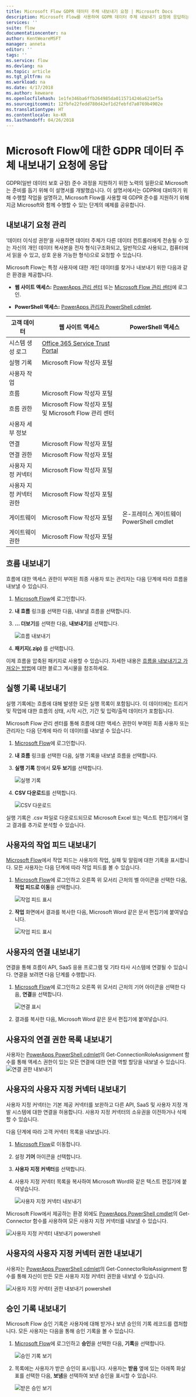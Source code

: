 ```yaml
---
title: Microsoft Flow GDPR 데이터 주체 내보내기 요청 | Microsoft Docs
description: Microsoft Flow를 사용하여 GDPR 데이터 주체 내보내기 요청에 응답하는 방법을 알아봅니다.
services: ''
suite: flow
documentationcenter: na
author: KentWeareMSFT
manager: anneta
editor: ''
tags: ''
ms.service: flow
ms.devlang: na
ms.topic: article
ms.tgt_pltfrm: na
ms.workload: na
ms.date: 4/17/2018
ms.author: keweare
ms.openlocfilehash: 1e1fe346ba6ffb264985da0115714246a621ef5a
ms.sourcegitcommit: 12fbfe22fedd780d42ef1d2febfd7a0769b4902e
ms.translationtype: HT
ms.contentlocale: ko-KR
ms.lasthandoff: 04/26/2018
---
```

# <a name="responding-to-gdpr-data-subject-export-requests-for-microsoft-flow"></a>Microsoft Flow에 대한 GDPR 데이터 주체 내보내기 요청에 응답

GDPR(일반 데이터 보호 규정) 준수 과정을 지원하기 위한 노력의 일환으로 Microsoft는 준비를 돕기 위해 이 설명서를 개발했습니다. 이 설명서에서는 GDPR에 대비하기 위해 수행할 작업을 설명하고, Microsoft Flow를 사용할 때 GDPR 준수를 지원하기 위해 지금 Microsoft와 함께 수행할 수 있는 단계의 예제를 공유합니다.

## <a name="manage-export-requests"></a>내보내기 요청 관리

‘데이터 이식성 권한’을 사용하면 데이터 주체가 다른 데이터 컨트롤러에게 전송될 수 있는 자신의 개인 데이터 복사본을 전자 형식(구조화되고, 일반적으로 사용되고, 컴퓨터에서 읽을 수 있고, 상호 운용 가능한 형식)으로 요청할 수 있습니다.

Microsoft Flow는 특정 사용자에 대한 개인 데이터를 찾거나 내보내기 위한 다음과 같은 환경을 제공합니다.

* **웹 사이트 액세스:** [PowerApps 관리 센터](https://admin.powerapps.com/) 또는 [Microsoft Flow 관리 센터](https://admin.flow.microsoft.com/)에 로그인.

* **PowerShell 액세스:** [PowerApps 관리자 PowerShell cdmlet](https://go.microsoft.com/fwlink/?linkid=871804).

|**고객 데이터**|**웹 사이트 액세스**|**PowerShell 액세스**|
|-----------------|------------------|-------------------|
|시스템 생성 로그|[Office 365 Service Trust Portal](https://servicetrust.microsoft.com/)|
|실행 기록|Microsoft Flow 작성자 포털||
|사용자 작업|| |
|흐름|Microsoft Flow 작성자 포털||
|흐름 권한| Microsoft Flow 작성자 포털 및 Microsoft Flow 관리 센터||
|사용자 세부 정보|| |
|연결|Microsoft Flow 작성자 포털| |
|연결 권한|Microsoft Flow 작성자 포털| |
|사용자 지정 커넥터|Microsoft Flow 작성자 포털| |
|사용자 지정 커넥터 권한|Microsoft Flow 작성자 포털| |
|게이트웨이|Microsoft Flow 작성자 포털|온-프레미스 게이트웨이 PowerShell cmdlet|
|게이트웨이 권한|Microsoft Flow 작성자 포털|

## <a name="export-a-flow"></a>흐름 내보내기

흐름에 대한 액세스 권한이 부여된 최종 사용자 또는 관리자는 다음 단계에 따라 흐름을 내보낼 수 있습니다.

1. [Microsoft Flow](https://flow.microsoft.com/)에 로그인합니다.

1. **내 흐름** 링크를 선택한 다음, 내보낼 흐름을 선택합니다.

1. **... 더보기**를 선택한 다음, **내보내기**를 선택합니다.

    ![흐름 내보내기](./media/gdpr-dsr-export/export-flow.png)

1. **패키지(.zip)** 를 선택합니다.

이제 흐름을 압축된 패키지로 사용할 수 있습니다. 자세한 내용은 [흐름을 내보내기고 가져오는 방법](https://flow.microsoft.com/blog/import-export-bap-packages/)에 대한 블로그 게시물을 참조하세요.

## <a name="export-run-history"></a>실행 기록 내보내기

실행 기록에는 흐름에 대해 발생한 모든 실행 목록이 포함됩니다. 이 데이터에는 트리거 및 작업에 대한 흐름의 상태, 시작 시간, 기간 및 입력/출력 데이터가 포함됩니다.

Microsoft Flow 관리 센터를 통해 흐름에 대한 액세스 권한이 부여된 최종 사용자 또는 관리자는 다음 단계에 따라 이 데이터를 내보낼 수 있습니다.

1. [Microsoft Flow](https://flow.microsoft.com/)에 로그인합니다.
1. **내 흐름** 링크를 선택한 다음, 실행 기록을 내보낼 흐름을 선택합니다.
1. **실행 기록** 창에서 **모두 보기**를 선택합니다.

    ![실행 기록](./media/gdpr-dsr-export/run-history.png)

1. **CSV 다운로드**를 선택합니다.

    ![CSV 다운로드](./media/gdpr-dsr-export/download-csv.png)

실행 기록은 .csv 파일로 다운로드되므로 Microsoft Excel 또는 텍스트 편집기에서 열고 결과를 추가로 분석할 수 있습니다.

## <a name="export-a-users-activity-feed"></a>사용자의 작업 피드 내보내기

[Microsoft Flow](https://flow.microsoft.com/)에서 작업 피드는 사용자의 작업, 실패 및 알림에 대한 기록을 표시합니다. 모든 사용자는 다음 단계에 따라 작업 피드를 볼 수 있습니다.

1. [Microsoft Flow](http://flow.microsoft.com/)에 로그인하고 오른쪽 위 모서리 근처의 벨 아이콘을 선택한 다음, **작업 피드로 이동**을 선택합니다.

    ![작업 피드 표시](./media/gdpr-dsr-export/show-activity-feed.png)

1. **작업** 화면에서 결과를 복사한 다음, Microsoft Word 같은 문서 편집기에 붙여넣습니다.

    ![작업 피드 표시](./media/gdpr-dsr-export/export-activity-feed.png)

## <a name="export-a-users-connections"></a>사용자의 연결 내보내기

연결을 통해 흐름이 API, SaaS 응용 프로그램 및 기타 타사 시스템에 연결될 수 있습니다. 연결을 보려면 다음 단계를 수행합니다.

1. [Microsoft Flow](http://flow.microsoft.com/)에 로그인하고 오른쪽 위 모서리 근처의 기어 아이콘을 선택한 다음, **연결**을 선택합니다.

    ![연결 표시](./media/gdpr-dsr-export/show-connections.png)
1. 결과를 복사한 다음, Microsoft Word 같은 문서 편집기에 붙여넣습니다.

## <a name="export-a-list-of-a-users-connection-permissions"></a>사용자의 연결 권한 목록 내보내기

사용자는 [PowerApps PowerShell cdmlet](https://go.microsoft.com/fwlink/?linkid=871804)의 Get-ConnectionRoleAssignment 함수를 통해 액세스 권한이 있는 모든 연결에 대한 연결 역할 할당을 내보낼 수 있습니다.
![연결 권한 내보내기](./media/gdpr-dsr-export/export-connection-permissions.png)

## <a name="export-a-users-custom-connectors"></a>사용자의 사용자 지정 커넥터 내보내기

사용자 지정 커넥터는 기본 제공 커넥터를 보완하고 다른 API, SaaS 및 사용자 지정 개발 시스템에 대한 연결을 허용합니다. 사용자 지정 커넥터의 소유권을 이전하거나 삭제할 수 있습니다.

다음 단계에 따라 고객 커넥터 목록을 내보냅니다.

1. [Microsoft Flow](https://flow.microsoft.com)로 이동합니다.
1. 설정 **기어** 아이콘을 선택합니다.
1. **사용자 지정 커넥터**를 선택합니다.
1. 사용자 지정 커넥터 목록을 복사하여 Microsoft Word와 같은 텍스트 편집기에 붙여넣습니다.

    ![사용자 지정 커넥터 내보내기](./media/gdpr-dsr-export/export-custom-connectors.png)

Microsoft Flow에서 제공하는 환경 외에도 [PowerApps PowerShell cmdlet](https://go.microsoft.com/fwlink/?linkid=871804)의 Get-Connector 함수를 사용하여 모든 사용자 지정 커넥터를 내보낼 수 있습니다.

![사용자 지정 커넥터 내보내기 powershell](./media/gdpr-dsr-export/export-custom-connectors-powershell.png)

## <a name="export-a-users-custom-connector-permissions"></a>사용자의 사용자 지정 커넥터 권한 내보내기

사용자는 [PowerApps PowerShell cdmlet](https://go.microsoft.com/fwlink/?linkid=871804)의 Get-ConnectorRoleAssignment 함수를 통해 자신이 만든 모든 사용자 지정 커넥터 권한을 내보낼 수 있습니다.

![사용자 지정 커넥터 권한 내보내기 powershell](./media/gdpr-dsr-export/export-connector-permissions.png)

## <a name="export-approval-history"></a>승인 기록 내보내기

Microsoft Flow 승인 기록은 사용자에 대해 받거나 보낸 승인의 기록 레코드를 캡처합니다. 모든 사용자는 다음을 통해 승인 기록을 볼 수 있습니다.

1. [Microsoft Flow](http://flow.microsoft.com/)에 로그인하고 **승인**을 선택한 다음, **기록**을 선택합니다.

    ![승인 기록 보기](./media/gdpr-dsr-export/view-approval-history.png)

1. 목록에는 사용자가 받은 승인이 표시됩니다. 사용자는 **받음** 옆에 있는 아래쪽 화살표를 선택한 다음, **보냄**을 선택하여 보낸 승인을 표시할 수 있습니다.

    ![받은 승인 보기](./media/gdpr-dsr-export/view-received-approvals.png)
